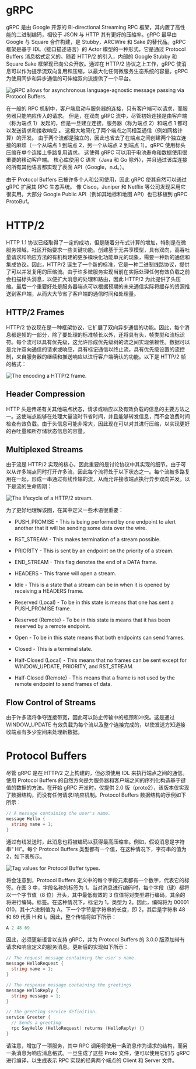 # gRPC

gRPC 是由 Google 开源的 Bi-directional Streaming RPC 框架，其内置了高性能的二进制编码，相较于 JSON 与 HTTP 其有更好的压缩率。gRPC 最早由 Google 与 Square 合作构建，是 Stubby，ARCWire 和 Sake 的替代品。gRPC 框架是基于 IDL（接口描述语言）的 Actor 模型的一种形式，它是通过 Protocol Buffers 消息格式定义的。随着 HTTP/2 的引入，内部的 Google Stubby 和 Square Sake 框架现已向公众开放。通过在 HTTP/2 协议之上工作，gRPC 使消息可以作为提示流双向复用和压缩，以最大化任何微服务生态系统的容量。gRPC 为使用同步和异步通信的可伸缩双向流提供了一个平台。

![gRPC allows for asynchronous language-agnostic message passing via Protocol Buffers.](https://s1.ax1x.com/2020/03/29/GZsOpD.png)

在一般的 RPC 机制中，客户端启动与服务器的连接，只有客户端可以请求，而服务器只能响应传入的请求。 但是，在双向 gRPC 流中，尽管初始连接是由客户端（称为端点 1）发起的，但是一旦建立连接，服务器（称为端点 2）和端点 1 都可以发送请求和接收响应 。 这极大地简化了两个端点之间相互通信（例如网格计算）的开发。 由于两个流都是独立的，因此也省去了在端点之间创建两个独立连接的麻烦（一个从端点 1 到端点 2，另一个从端点 2 到端点 1）。gRPC 使用标头压缩在单个连接上多路复用请求。 这使得 gRPC 可以用于电池寿命和数据使用很重要的移动客户端。 核心库使用 C 语言（Java 和 Go 除外），并且通过该库连接的所有其他语言都实现了表面 API（Google，n.d。）。

由于 Protocol Buffers 已被许多个人和公司使用，因此 gRPC 使其自然可以通过 gRPC 扩展其 RPC 生态系统。 像 Cisco，Juniper 和 Netflix 等公司发现采用它很实用。大部分 Google Public API（例如其地标和地图 API）也已移植到 gRPC ProtoBuf。

# HTTP/2

HTTP 1.1 协议已经取得了一定的成功，但是随着分布式计算的增加，特别是在微服务领域，社区开始要求一些关键功能。创建基于无共享模型，具有双向，高吞吐量请求和响应方法的有机构建的更多模块化功能单元的现象，需要一种新的通信和集成协议。因此，HTTP/2 诞生了一个新的标准，它是一种二进制线路协议，提供了可以并发复用的压缩流。由于许多微服务实现当前在实际处理任何有效负载之前会扫描标头消息，以便扩大消息的处理和路由，因此 HTTP/2 为此提供了头压缩。最后一个重要好处是服务器端点可以根据预期的未来通信实际将缓存的资源推送到客户端，从而大大节省了客户端的通信时间和处理量。

## HTTP/2 Frames

HTTP/2 协议现在是一种框架协议，它扩展了双向异步通信的功能。因此，每个消息都是帧的一部分，除了要处理的标准帧长以外，还将具有头，帧类型和流标识符。每个流可以具有优先级，这允许形成优先级树的流之间实现依赖性。数据可以是允许双向通信的请求或响应，具有标记通信以终止流，具有优先级设置的流控制，来自服务器的继续和推送响应以进行客户端确认的功能。以下是 HTTP/2 帧的格式：

![The encoding a HTTP/2 frame.](https://s1.ax1x.com/2020/03/29/GZrsPO.png)

## Header Compression

HTTP 头是传递有关其他端点状态，请求或响应以及有效负载的信息的主要方法之一。这使端点能够在处理大量流时节省时间，并且能够转发信息，而不会浪费时间检查有效负载。由于头信息可能非常大，因此现在可以对其进行压缩，以实现更好的吞吐量和所存储状态信息的容量。

## Multiplexed Streams

由于流是 HTTP/2 实现的核心，因此重要的是讨论协议中其实现的细节。由于可以从许多端点同时打开许多流，因此每个流将处于以下状态之一。每个流被多路复用在一起，形成一串通过有线传输的流，从而允许接收端点执行异步双向并发。以下是流的生命周期：

![The lifecycle of a HTTP/2 stream.](https://s1.ax1x.com/2020/03/29/GZroi8.png)

为了更好地理解该图，在其中定义一些术语很重要：

- PUSH_PROMISE - This is being performed by one endpoint to alert another that it will be sending some data over the wire.

- RST_STREAM - This makes termination of a stream possible.

- PRIORITY - This is sent by an endpoint on the priority of a stream.

- END_STREAM - This flag denotes the end of a DATA frame.

- HEADERS - This frame will open a stream.

- Idle - This is a state that a stream can be in when it is opened by receiving a HEADERS frame.

- Reserved (Local) - To be in this state is means that one has sent a PUSH_PROMISE frame.

- Reserved (Remote) - To be in this state is means that it has been reserved by a remote endpoint.

- Open - To be in this state means that both endpoints can send frames.

- Closed - This is a terminal state.

- Half-Closed (Local) - This means that no frames can be sent except for WINDOW_UPDATE, PRIORITY, and RST_STREAM.

- Half-Closed (Remote) - This means that a frame is not used by the remote endpoint to send frames of data.

## Flow Control of Streams

由于许多流将争夺连接带宽，因此可以防止传输中的瓶颈和冲突。这是通过 WINDOW_UPDATE 有效负载为每个流以及整个连接完成的，以使发送方知道接收端点有多少空间来处理新数据。

# Protocol Buffers

尽管 gRPC 是在 HTTP/2 之上构建的，但必须使用 IDL 来执行端点之间的通信。使用 Protocol Buffers 的自然方向是为服务器和客户端之间的序列化构造基于键值的数据的方法。在开始 gRPC 开发时，仅提供 2.0 版（proto2），该版本仅实现了数据结构，而没有任何请求/响应机制。Protocol Buffers 数据结构的示例如下所示：

```go
// A message containing the user's name.
message Hello {
  string name = 1;
}
```

通过有线发送时，此消息也将被编码以获得最高压缩率。例如，假设消息是字符串“ Hi”。每个 Protocol Buffers 类型都有一个值，在这种情况下，字符串的值为 2，如下表所示。

![Tag values for Protocol Buffer types.](https://s1.ax1x.com/2020/03/29/GZsgYT.md.png)

将会注意到，Protocol Buffers 定义中的每个字段元素都有一个数字，代表它的标签。在图 3 中，字段名称的标签为 1。当对消息进行编码时，每个字段（键）都将以一个字节值（8 位）开头，其中最低有效的 3 位值将对类型进行编码，其余的将进行编码。标签。在这种情况下，标记为 1，类型为 2。因此，编码将为 00001 010，其十六进制值为 A。下一个字节是字符串的长度，即 2，其后是字符串 48 和 69 代表 H 和 i。因此，整个传输将如下所示：

```s
A 2 48 69
```

因此，必须更新语言以支持 gRPC，并为 Protocol Buffers 的 3.0.0 版添加带有请求和响应定义的服务消息。更新后的实现如下所示：

```go
// The request message containing the user's name.
message HelloRequest {
  string name = 1;
}

// The response message containing the greetings
message HelloReply {
  string message = 1;
}

// The greeting service definition.
service Greeter {
  // Sends a greeting
  rpc SayHello (HelloRequest) returns (HelloReply) {}
}
```

请注意，增加了一项服务，其中 RPC 调用将使用一条消息作为请求的结构，而另一条消息为响应消息格式。一旦生成了这些 Proto 文件，便可以使用它们与 gRPC 进行编译，以生成表示 RPC 实现的经典两个端点的 Client 和 Server 文件。
